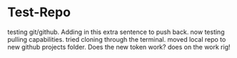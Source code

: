 # Test-Repo
testing git/github. Adding in this extra sentence to push back. now testing pulling capabilities. tried cloning through the terminal. moved local repo to new github projects folder. Does the new token work? does on the work rig!   
